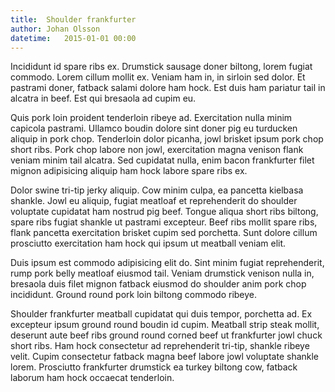 ```yaml
---
title:  Shoulder frankfurter
author: Johan Olsson
datetime:   2015-01-01 00:00
---
```

Incididunt id spare ribs ex. Drumstick sausage doner biltong, lorem fugiat commodo. Lorem cillum mollit ex. Veniam ham in, in sirloin sed dolor. Et pastrami doner, fatback salami dolore ham hock. Est duis ham pariatur tail in alcatra in beef. Est qui bresaola ad cupim eu.  

Quis pork loin proident tenderloin ribeye ad. Exercitation nulla minim capicola pastrami. Ullamco boudin dolore sint doner pig eu turducken aliquip in pork chop. Tenderloin dolor picanha, jowl brisket ipsum pork chop short ribs. Pork chop labore non jowl, exercitation magna venison flank veniam minim tail alcatra. Sed cupidatat nulla, enim bacon frankfurter filet mignon adipisicing aliquip ham hock labore spare ribs ex.  

Dolor swine tri-tip jerky aliquip. Cow minim culpa, ea pancetta kielbasa shankle. Jowl eu aliquip, fugiat meatloaf et reprehenderit do shoulder voluptate cupidatat ham nostrud pig beef. Tongue aliqua short ribs biltong, spare ribs fugiat shankle ut pastrami excepteur. Beef ribs mollit spare ribs, flank pancetta exercitation brisket cupim sed porchetta. Sunt dolore cillum prosciutto exercitation ham hock qui ipsum ut meatball veniam elit.  

Duis ipsum est commodo adipisicing elit do. Sint minim fugiat reprehenderit, rump pork belly meatloaf eiusmod tail. Veniam drumstick venison nulla in, bresaola duis filet mignon fatback eiusmod do shoulder anim pork chop incididunt. Ground round pork loin biltong commodo ribeye.  

Shoulder frankfurter meatball cupidatat qui duis tempor, porchetta ad. Ex excepteur ipsum ground round boudin id cupim. Meatball strip steak mollit, deserunt aute beef ribs ground round corned beef ut frankfurter jowl chuck short ribs. Ham hock consectetur ad reprehenderit tri-tip, shankle ribeye velit. Cupim consectetur fatback magna beef labore jowl voluptate shankle lorem. Prosciutto frankfurter drumstick ea turkey biltong cow, fatback laborum ham hock occaecat tenderloin.
